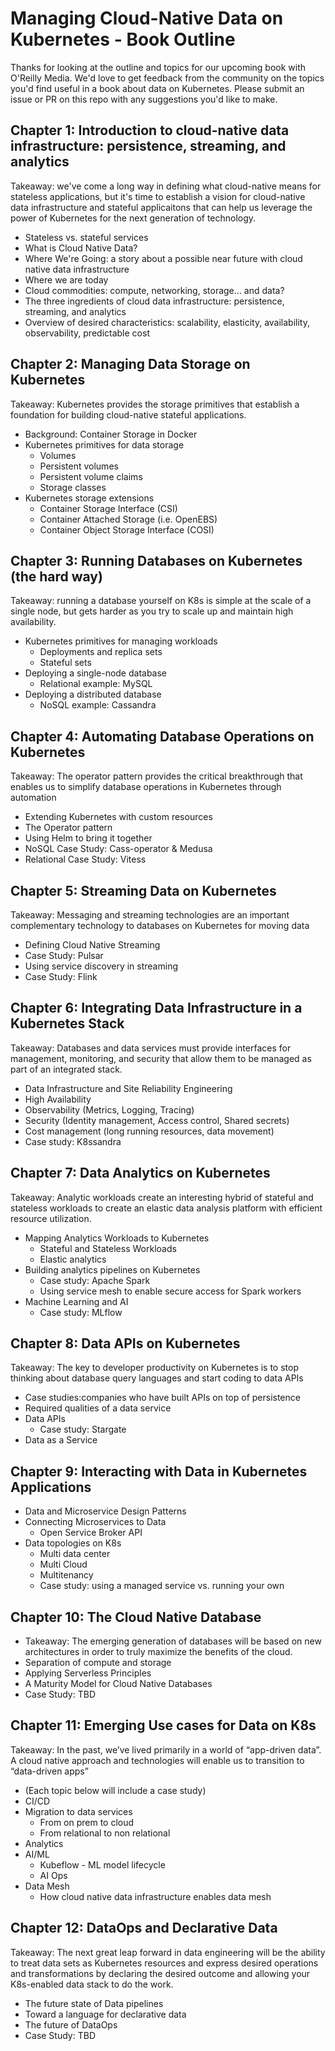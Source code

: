# Managing Cloud-Native Data on Kubernetes - Book Outline

Thanks for looking at the outline and topics for our upcoming book with O'Reilly Media. 
We'd love to get feedback from the community on the topics you'd find useful in a book about data on Kubernetes. 
Please submit an issue or PR on this repo with any suggestions you'd like to make.


## Chapter 1: Introduction to cloud-native data infrastructure: persistence, streaming, and analytics
Takeaway: we've come a long way in defining what cloud-native means for stateless applications, but it's time to establish a vision for cloud-native data infrastructure and stateful applicaitons that can help us leverage the power of Kubernetes for the next generation of technology.

*   Stateless vs. stateful services
*   What is Cloud Native Data?
*   Where We're Going: a story about a possible near future with cloud native data infrastructure
*   Where we are today
*   Cloud commodities: compute, networking, storage… and data?
*   The three ingredients of cloud data infrastructure: persistence, streaming, and analytics
*   Overview of desired characteristics: scalability, elasticity, availability, observability, predictable cost

## Chapter 2: Managing Data Storage on Kubernetes
Takeaway: Kubernetes provides the storage primitives that establish a foundation for building cloud-native stateful applications.

*   Background: Container Storage in Docker
*   Kubernetes primitives for data storage
    *   Volumes
    *   Persistent volumes
    *   Persistent volume claims
    *   Storage classes
*   Kubernetes storage extensions
    *   Container Storage Interface (CSI) 
    *   Container Attached Storage (i.e. OpenEBS)
    *   Container Object Storage Interface (COSI)

## Chapter 3: Running Databases on Kubernetes (the hard way)
Takeaway: running a database yourself on K8s is simple at the scale of a single node, but gets harder as you try to scale up and maintain high availability.

*  Kubernetes primitives for managing workloads
    *   Deployments and replica sets
    *   Stateful sets
*   Deploying a single-node database
    *   Relational example: MySQL
*   Deploying a distributed database
    *   NoSQL example: Cassandra

## Chapter 4: Automating Database Operations on Kubernetes
Takeaway: The operator pattern provides the critical breakthrough that enables us to simplify database operations in Kubernetes through automation

*   Extending Kubernetes with custom resources
*   The Operator pattern
*   Using Helm to bring it together
*   NoSQL Case Study: Cass-operator & Medusa
*   Relational Case Study: Vitess

## Chapter 5: Streaming Data on Kubernetes
Takeaway: Messaging and streaming technologies are an important complementary technology to databases on Kubernetes for moving data

*   Defining Cloud Native Streaming
*   Case Study: Pulsar
*   Using service discovery in streaming
*   Case Study: Flink

## Chapter 6: Integrating Data Infrastructure in a Kubernetes Stack
Takeaway: Databases and data services must provide interfaces for management, monitoring, and security that allow them to be managed as part of an integrated stack. 

*   Data Infrastructure and Site Reliability Engineering
*   High Availability
*   Observability (Metrics, Logging, Tracing)
*   Security (Identity management, Access control, Shared secrets)
*   Cost management (long running resources, data movement)
*   Case study: K8ssandra

## Chapter 7: Data Analytics on Kubernetes
Takeaway: Analytic workloads create an interesting hybrid of stateful and stateless workloads to create an elastic data analysis platform with efficient resource utilization. 

*   Mapping Analytics Workloads to Kubernetes
    *   Stateful and Stateless Workloads
    *   Elastic analytics
*   Building analytics pipelines on Kubernetes
    *   Case study: Apache Spark
    *   Using service mesh to enable secure access for Spark workers
*  Machine Learning and AI
    *   Case study: MLflow

## Chapter 8: Data APIs on Kubernetes
Takeaway: The key to developer productivity on Kubernetes is to stop thinking about database query languages and start coding to data APIs

*   Case studies:companies who have built APIs on top of persistence
*   Required qualities of a data service
*   Data APIs
    *   Case study: Stargate
*   Data as a Service

## Chapter 9: Interacting with Data in Kubernetes Applications
*   Data and Microservice Design Patterns
*   Connecting Microservices to Data
    *   Open Service Broker API
*   Data topologies on K8s
    *   Multi data center
    *   Multi Cloud
    *   Multitenancy
    *   Case study: using a managed service vs. running your own

## Chapter 10: The Cloud Native Database
*   Takeaway: The emerging generation of databases will be based on new architectures in order to truly maximize the benefits of the cloud.
*   Separation of compute and storage
*   Applying Serverless Principles
*   A Maturity Model for Cloud Native Databases
*   Case Study: TBD

## Chapter 11: Emerging Use cases for Data on K8s
Takeaway: In the past, we’ve lived primarily in a world of “app-driven data”. A cloud native approach and technologies will enable us to transition to “data-driven apps”

*   (Each topic below will include a case study)
*   CI/CD
*   Migration to data services
    *   From on prem to cloud
    *   From relational to non relational
*   Analytics
*   AI/ML
    *   Kubeflow - ML model lifecycle
    *   AI Ops
*   Data Mesh 
    *   How cloud native data infrastructure enables data mesh

## Chapter 12: DataOps and Declarative Data
Takeaway: The next great leap forward in data engineering will be the ability to treat data sets as Kubernetes resources and express desired operations and transformations by declaring the desired outcome and allowing your K8s-enabled data stack to do the work.

*   The future state of Data pipelines 
*   Toward a language for declarative data
*   The future of DataOps
*   Case Study: TBD
